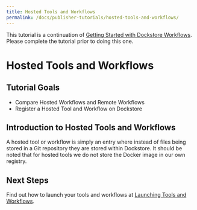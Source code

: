 ```yaml
---
title: Hosted Tools and Workflows
permalink: /docs/publisher-tutorials/hosted-tools-and-workflows/
---
```

<div class="alert alert-info">
This tutorial is a continuation of <a href="/docs/publisher-tutorials/workflows/">Getting Started with Dockstore Workflows</a>. Please complete the tutorial prior to doing this one.
</div>

# Hosted Tools and Workflows
## Tutorial Goals
* Compare Hosted Workflows and Remote Workflows
* Register a Hosted Tool and Workflow on Dockstore

## Introduction to Hosted Tools and Workflows
A hosted tool or workflow is simply an entry where instead of files being stored in a Git repository they are stored within Dockstore. It should be noted that for hosted tools we do not store the Docker image in our own registry.

## Next Steps

Find out how to launch your tools and workflows at [Launching Tools and Workflows](/docs/user-tutorials/launch/).
